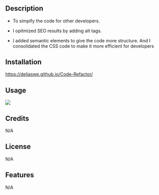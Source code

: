 # <Code-Refactor>

## Description

- To simpify the code for other developers.
 
- I opitmized SEO results by adding alt tags.

- I added semantic elements to give the code more structure. And I consolidated the CSS code to make it more efficient for developers

## Installation
https://deliaswe.github.io/Code-Refactor/

## Usage

![](./assets/images/screencapture-deliaswe-github-io-Code-Refactor-2023-04-06-18_42_03.png)

## Credits
N/A
## License
N/A
## Features
N/A